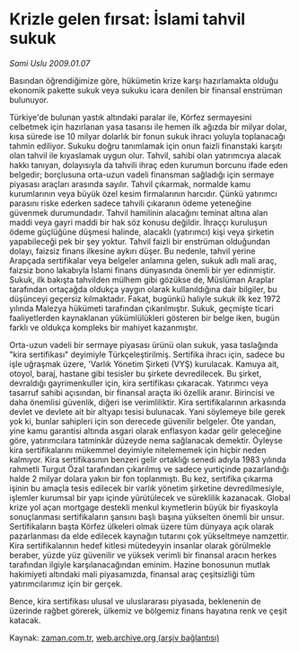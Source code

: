# Krizle gelen fırsat:  İslami tahvil sukuk

*Sami Uslu 2009.01.07*

<tr><td class="metin" colspan="2" style="padding-top: 20px; padding-left: 5px; padding-right: 10px;">Basından öğrendiğimize göre, hükümetin krize karşı hazırlamakta olduğu ekonomik pakette sukuk veya sukuku icara denilen bir finansal enstrüman bulunuyor.</td></tr><tr><td class="metin" colspan="2" style="padding-top: 20px; padding-left: 5px; padding-right: 10px;"><p>Türkiye'de bulunan yastık altındaki paralar ile, Körfez sermayesini celbetmek için hazırlanan yasa tasarısı ile hemen ilk ağızda bir milyar dolar, kısa sürede ise 10 milyar dolarlık bir fonun sukuk ihracı yoluyla toplanacağı tahmin ediliyor. Sukuku doğru tanımlamak için onun faizli finanstaki karşıtı olan tahvil ile kıyaslamak uygun olur. Tahvil, sahibi olan yatırımcıya alacak hakkı tanıyan, dolayısıyla da tahvili ihraç eden kurumun borcunu ifade eden belgedir; borçlusuna orta-uzun vadeli finansman sağladığı için sermaye piyasası araçları arasında sayılır. Tahvil çıkarmak, normalde kamu kurumlarının veya büyük özel kesim firmalarının harcıdır. Çünkü yatırımcı parasını riske ederken sadece tahvili çıkaranın ödeme yeteneğine güvenmek durumundadır. Tahvil hamilinin alacağını teminat altına alan maddi veya gayri maddi bir hak söz konusu değildir. İhraççı kuruluşun ödeme güçlüğüne düşmesi halinde, alacaklı (yatırımcı) kişi veya şirketin yapabileceği pek bir şey yoktur. Tahvil faizli bir enstrüman olduğundan dolayı, faizsiz finans ilkesine aykırı düşer. Bu nedenle, tahvil yerine Arapçada sertifikalar veya belgeler anlamına gelen, sukuk adlı mali araç, faizsiz bono lakabıyla İslami finans dünyasında önemli bir yer edinmiştir. Sukuk, ilk bakışta tahvilden mülhem gibi gözükse de, Müslüman Araplar tarafından ortaçağda oldukça yaygın olarak kullanıldığına dair bilgiler, bu düşünceyi geçersiz kılmaktadır. Fakat, bugünkü haliyle sukuk ilk kez 1972 yılında Malezya hükümeti tarafından çıkarılmıştır. Sukuk, geçmişte ticari faaliyetlerden kaynaklanan yükümlülükleri gösteren bir belge iken, bugün farklı ve oldukça kompleks bir mahiyet kazanmıştır. 
<p> Orta-uzun vadeli bir sermaye piyasası ürünü olan sukuk, yasa taslağında "kira sertifikası" deyimiyle Türkçeleştirilmiş. Sertifika ihracı için, sadece bu işle uğraşmak üzere, 'Varlık Yönetim Şirketi (VYŞ) kurulacak. Kamuya ait, otoyol, baraj, hastane gibi tesisler bu şirkete devredilecek. Bu şirket, devraldığı gayrimenkuller için, kira sertifikası çıkaracak. Yatırımcı veya tasarruf sahibi açısından, bir finansal araçta iki özellik aranır. Birincisi ve daha önemlisi güvenlik, diğeri ise verimliliktir. Kira sertifikalarının arkasında devlet ve devlete ait bir altyapı tesisi bulunacak. Yani söylemeye bile gerek yok ki, bunlar sahipleri için son derecede güvenilir belgeler. Öte yandan, yine kamu garantisi altında asgari olarak enflasyon kadar gelir geleceğine göre, yatırımcılara tatminkâr düzeyde nema sağlanacak demektir. Öyleyse kira sertifikalarını mükemmel deyimiyle nitelememek için hiçbir neden kalmıyor. Kira sertifikasının benzeri gelir ortaklığı senedi adıyla 1983 yılında rahmetli Turgut Özal tarafından çıkarılmış ve sadece yurtiçinde pazarlandığı halde 2 milyar dolara yakın bir fon toplanmıştı. Bu kez, sertifika çıkarma işinin bu amaçla tesis edilecek bir varlık yönetim şirketine devredilmesiyle, işlemler kurumsal bir yapı içinde yürütülecek ve süreklilik kazanacak. Global krize yol açan mortgage destekli menkul kıymetlerin büyük bir fiyaskoyla sonuçlanması sertifikaların şansını başlı başına yükselten önemli bir unsur. Sertifikaların başta Körfez ülkeleri olmak üzere tüm dünyaya açık olarak pazarlanması da elde edilecek kaynağın tutarını çok yükseltmeye namzettir. Kira sertifikalarının hedef kitlesi mütedeyyin insanlar olarak görülmekle beraber, yüzde yüz güvenilir ve yüksek verimli bir finansal aracın herkes tarafından ilgiyle karşılanacağından eminim. Hazine bonosunun mutlak hakimiyeti altındaki mali piyasamızda, finansal araç çeşitsizliği tüm yatırımcılarımız için bir gerçek. 
<p>Bence, kira sertifikası ulusal ve uluslararası piyasada, beklenenin de üzerinde rağbet görerek, ülkemiz ve bölgemiz finans hayatına renk ve çeşit katacak.<br/></p></p></p></td></tr>

Kaynak: [zaman.com.tr](http://zaman.com.tr/yazar.do?yazino=800416), [web.archive.org (arşiv bağlantısı)](http://web.archive.org/web/20090114065617/http://zaman.com.tr:80/yazar.do?yazino=800416)
